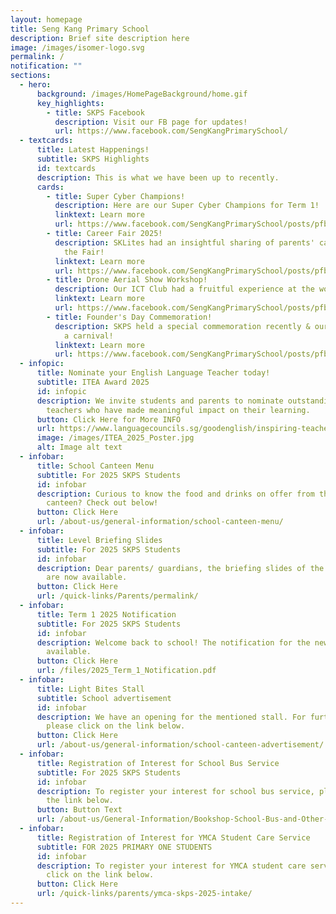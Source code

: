 ```yaml
---
layout: homepage
title: Seng Kang Primary School
description: Brief site description here
image: /images/isomer-logo.svg
permalink: /
notification: ""
sections:
  - hero:
      background: /images/HomePageBackground/home.gif
      key_highlights:
        - title: SKPS Facebook
          description: Visit our FB page for updates!
          url: https://www.facebook.com/SengKangPrimarySchool/
  - textcards:
      title: Latest Happenings!
      subtitle: SKPS Highlights
      id: textcards
      description: This is what we have been up to recently.
      cards:
        - title: Super Cyber Champions!
          description: Here are our Super Cyber Champions for Term 1!
          linktext: Learn more
          url: https://www.facebook.com/SengKangPrimarySchool/posts/pfbid0GexB2UguTs6phAGhyTpWA4obATQxoUoETU4T8QEneEPN23MhPnDBYnfEEzNZNtVSl
        - title: Career Fair 2025!
          description: SKLites had an insightful sharing of parents' career experiences at
            the Fair!
          linktext: Learn more
          url: https://www.facebook.com/SengKangPrimarySchool/posts/pfbid0ZgktVcGQZw5gsfKMUEv1bVc29vHP4wDbQC8CFB8pDKdp8WgNyaoiMDHsgJ3yRxcKl
        - title: Drone Aerial Show Workshop!
          description: Our ICT Club had a fruitful experience at the workshop recently!
          linktext: Learn more
          url: https://www.facebook.com/SengKangPrimarySchool/posts/pfbid02H3EAURZGDu9iobA3ZERaybsVG4s5vxbowFvwiBka7tSooHhh1G78uATgqK2wwGZnl
        - title: Founder's Day Commemoration!
          description: SKPS held a special commemoration recently & our scouts won Gold at
            a carnival!
          linktext: Learn more
          url: https://www.facebook.com/SengKangPrimarySchool/posts/pfbid0wpjieVZthFFR7fEW5oVH9juqRNt3oXUDvFDTAJq6jMfLNkvHXjMQfLrpVqRMiCXVl
  - infopic:
      title: Nominate your English Language Teacher today!
      subtitle: ITEA Award 2025
      id: infopic
      description: We invite students and parents to nominate outstanding English
        teachers who have made meaningful impact on their learning.
      button: Click Here for More INFO
      url: https://www.languagecouncils.sg/goodenglish/inspiring-teacher-of-english-award/nomination-information
      image: /images/ITEA_2025_Poster.jpg
      alt: Image alt text
  - infobar:
      title: School Canteen Menu
      subtitle: For 2025 SKPS Students
      id: infobar
      description: Curious to know the food and drinks on offer from the school
        canteen? Check out below!
      button: Click Here
      url: /about-us/general-information/school-canteen-menu/
  - infobar:
      title: Level Briefing Slides
      subtitle: For 2025 SKPS Students
      id: infobar
      description: Dear parents/ guardians, the briefing slides of the various levels
        are now available.
      button: Click Here
      url: /quick-links/Parents/permalink/
  - infobar:
      title: Term 1 2025 Notification
      subtitle: For 2025 SKPS Students
      id: infobar
      description: Welcome back to school! The notification for the new term is now
        available.
      button: Click Here
      url: /files/2025_Term_1_Notification.pdf
  - infobar:
      title: Light Bites Stall
      subtitle: School advertisement
      id: infobar
      description: We have an opening for the mentioned stall. For further details,
        please click on the link below.
      button: Click Here
      url: /about-us/general-information/school-canteen-advertisement/
  - infobar:
      title: Registration of Interest for School Bus Service
      subtitle: For 2025 SKPS Students
      id: infobar
      description: To register your interest for school bus service, please click on
        the link below.
      button: Button Text
      url: /about-us/General-Information/Bookshop-School-Bus-and-Other-Services/
  - infobar:
      title: Registration of Interest for YMCA Student Care Service
      subtitle: FOR 2025 PRIMARY ONE STUDENTS
      id: infobar
      description: To register your interest for YMCA student care service, please
        click on the link below.
      button: Click Here
      url: /quick-links/parents/ymca-skps-2025-intake/
---
```

